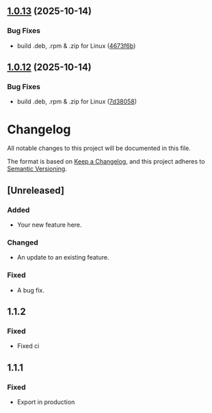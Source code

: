 ## [1.0.13](https://github.com/tamnguyenvan/screenarc/compare/v1.0.12...v1.0.13) (2025-10-14)


### Bug Fixes

* build .deb, .rpm & .zip for Linux ([4673f6b](https://github.com/tamnguyenvan/screenarc/commit/4673f6bffc858f62be3e4572c8cd57fb6dabcca6))

## [1.0.12](https://github.com/tamnguyenvan/screenarc/compare/v1.0.11...v1.0.12) (2025-10-14)


### Bug Fixes

* build .deb, .rpm & .zip for Linux ([7d38058](https://github.com/tamnguyenvan/screenarc/commit/7d38058677bc5ff48e6c5d45158a6273fd32892d))

# Changelog

All notable changes to this project will be documented in this file.

The format is based on [Keep a Changelog](https://keepachangelog.com/en/1.0.0/),
and this project adheres to [Semantic Versioning](https://semver.org/spec/v2.0.0.html).

## [Unreleased]

### Added

- Your new feature here.

### Changed

- An update to an existing feature.

### Fixed

- A bug fix.

## 1.1.2

### Fixed

- Fixed ci

## 1.1.1

### Fixed

- Export in production
